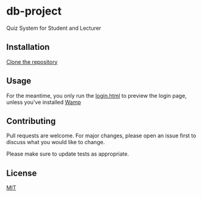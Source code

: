 # db-project
Quiz System for Student and Lecturer

## Installation

[Clone the repository](https://docs.github.com/en/github/creating-cloning-and-archiving-repositories/cloning-a-repository-from-github/cloning-a-repository)

## Usage

For the meantime, you only run the [login.html](https://github.com/man-anr/db-project/blob/main/login.html) to preview the login page, unless you've installed [Wamp](https://www.wampserver.com/en/)

## Contributing
Pull requests are welcome. For major changes, please open an issue first to discuss what you would like to change.

Please make sure to update tests as appropriate.

## License
[MIT](https://choosealicense.com/licenses/mit/)